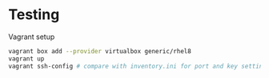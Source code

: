 # Testing

Vagrant setup

```bash
vagrant box add --provider virtualbox generic/rhel8
vagrant up
vagrant ssh-config # compare with inventory.ini for port and key settings
```
